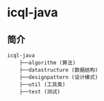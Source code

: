 # icql-java

## 简介
``` shell
icql-java
    ├──algorithm (算法)
    ├──datastructure (数据结构)
    ├──designpattern (设计模式)
    ├──util (工具类)
    ├──test (测试)
```